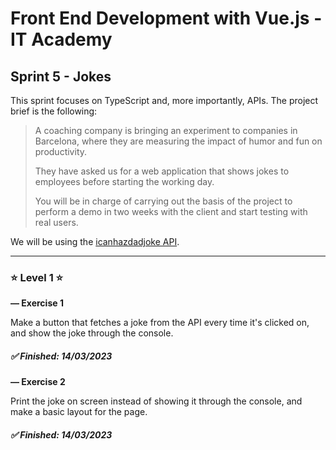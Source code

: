 # Front End Development with Vue.js - IT Academy

## **Sprint 5 - Jokes**

This sprint focuses on TypeScript and, more importantly, APIs. The project brief is the following:

> A coaching company is bringing an experiment to companies in Barcelona, where they are measuring the impact of humor and fun on productivity.
>
> They have asked us for a web application that shows jokes to employees before starting the working day.
>
> You will be in charge of carrying out the basis of the project to perform a demo in two weeks with the client and start testing with real users.

We will be using the [icanhazdadjoke API](https://icanhazdadjoke.com/api).

---

### ⭐ **Level 1** ⭐

**— Exercise 1**

Make a button that fetches a joke from the API every time it's clicked on, and show the joke through the console.

##### ✅ Finished: 14/03/2023

**— Exercise 2**

Print the joke on screen instead of showing it through the console, and make a basic layout for the page.

##### ✅ Finished: 14/03/2023
